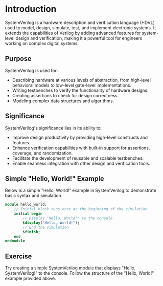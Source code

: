 # Introduction
SystemVerilog is a hardware description and verification language (HDVL) used to model, design, simulate, test, and implement electronic systems. It extends the capabilities of Verilog by adding advanced features for system-level design and verification, making it a powerful tool for engineers working on complex digital systems.

## Purpose
SystemVerilog is used for:
- Describing hardware at various levels of abstraction, from high-level behavioral models to low-level gate-level implementations.
- Writing testbenches to verify the functionality of hardware designs.
- Creating assertions to check for design correctness.
- Modeling complex data structures and algorithms.

## Significance
SystemVerilog's significance lies in its ability to:
- Improve design productivity by providing high-level constructs and features.
- Enhance verification capabilities with built-in support for assertions, coverage, and randomization.
- Facilitate the development of reusable and scalable testbenches.
- Enable seamless integration with other design and verification tools.

## Simple "Hello, World!" Example
Below is a simple "Hello, World!" example in SystemVerilog to demonstrate basic syntax and simulation.

```systemverilog
module hello_world;
    // Initial block runs once at the beginning of the simulation
    initial begin
        // Display "Hello, World!" to the console
        $display("Hello, World!");
        // End the simulation
        $finish;
    end
endmodule
```

## Exercise
Try creating a simple SystemVerilog module that displays "Hello, SystemVerilog!" to the console. Follow the structure of the "Hello, World!" example provided above. 
